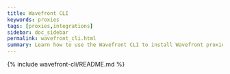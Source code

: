 ```yaml
---
title: Wavefront CLI
keywords: proxies
tags: [proxies,integrations]
sidebar: doc_sidebar
permalink: wavefront_cli.html
summary: Learn how to use the Wavefront CLI to install Wavefront proxies and collector agents and configure integrations.
---
```


{% include wavefront-cli/README.md %}



